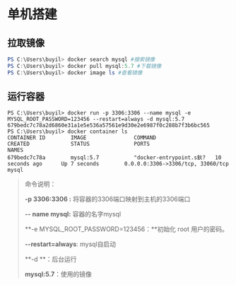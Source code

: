 # 单机搭建

## 拉取镜像

```powershell
PS C:\Users\buyil> docker search mysql #搜索镜像
PS C:\Users\buyil> docker pull mysql:5.7 #下载镜像
PS C:\Users\buyil> docker image ls #查看镜像
```

## 运行容器

```shell
PS C:\Users\buyil> docker run -p 3306:3306 --name mysql -e MYSQL_ROOT_PASSWORD=123456 --restart=always -d mysql:5.7
679bedc7c78a2d6860e31a1e5e536a57561e9d30e2e6987f0c288b7f3b6bc565
PS C:\Users\buyil> docker container ls
CONTAINER ID        IMAGE               COMMAND                  CREATED             STATUS              PORTS                               NAMES
679bedc7c78a        mysql:5.7           "docker-entrypoint.s鈥?   10 seconds ago      Up 7 seconds        0.0.0.0:3306->3306/tcp, 33060/tcp   mysql
```

>命令说明：
>
>**-p 3306:3306 :** 将容器的3306端口映射到主机的3306端口
>
>**-- name mysql:** 容器的名字mysql
>
>**-e MYSQL_ROOT_PASSWORD=123456：**初始化 root 用户的密码。
>
>**--restart=always**: mysql自启动
>
>**-d **：后台运行
>
>**mysql:5.7**：使用的镜像